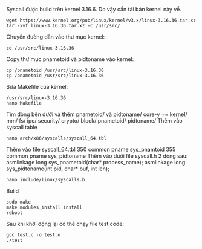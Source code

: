 Syscall được build trên kernel 3.16.6. Do vậy cần tải bản kernel này về.
```
wget https://www.kernel.org/pub/linux/kernel/v3.x/linux-3.16.36.tar.xz
tar -xvf linux-3.16.36.tar.xz -C /usr/src/
```
Chuyển đường dẫn vào thư mục kernel:
```
cd /usr/src/linux-3.16.36
```
Copy thư mục pnametoid và pidtoname vào kernel:
```
cp /pnametoid /usr/src/linux-3.16.36
cp /pnametoid /usr/src/linux-3.16.36
```
Sửa Makefile của kernel:
```
/usr/src/linux-3.16.36
nano Makefile
```
Tìm dòng bên dưới và thêm pnametoid/ và pidtoname/ 
core-y += kernel/ mm/ fs/ ipc/ security/ crypto/ block/ pnametoid/ pidtoname/
Thêm vào syscall table 
```
nano arch/x86/syscalls/syscall_64.tbl
```
Thêm vào file syscall_64.tbl
350 common pname sys_pnamtoid
355 common pname sys_pidtoname
Thêm vào dưới file syscall.h 2 dòng sau:
asmlinkage long sys_pnametoid(char* process_name);
asmlinkage long sys_pidtoname(int pid, char* buf, int len);
```
nano include/linux/syscalls.h
```
Build
```
sudo make  
make modules_install install
reboot
```
Sau khi khởi động lại có thể chạy file test code:
```
gcc test.c -o test.o
./test
```



